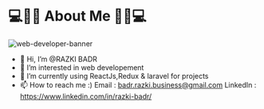 # 💻👨‍💻 About Me 👨‍💻💻
![web-developer-banner](https://user-images.githubusercontent.com/96654573/211793736-9da401c1-70cf-4ed1-a9cf-4ae2aae5ae10.png)

- 👋 Hi, I’m @RAZKI BADR
- 👀 I’m interested in web developement
- 🌱 I’m currently using ReactJs,Redux & laravel for projects
- 📫 How to reach me :)
    Email : badr.razki.business@gmail.com
    LinkedIn : https://www.linkedin.com/in/razki-badr/
